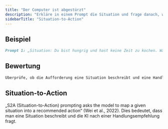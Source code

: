 ```yaml
---
title: "Der Computer ist abgestürzt"
description: "Erkläre in einem Prompt die Situation und frage danach, was du tun kannst: Dein Computer ist gerade abgestürzt (gebe gerne mehr Details wie Marke oder welches Programm du gerade benutzt hast) und jetzt möchtest du herausfinden, wo der Fehler liegen könnte. Das LLM soll dir in dieser Situation einen bestimmten Rat geben oder eine oder mehrere Handlungsvorschläge unterbreiten."
sidebarTitle: "Situation-to-Action"
---
```


## Beispiel

```markdown icon="markdown" wrap
Prompt 1: „Situation: Du bist hungrig und hast keine Zeit zu kochen. Was solltest du tun?“ Prompt 2: „Situation: Dein Computer stürzt ab. Welche Schritte kannst du unternehmen?“
```

## Bewertung

```markdown icon="markdown" wrap
Überprüfe, ob die Aufforderung eine Situation beschreibt und eine Handlung verlangt.
```

## Situation-to-Action
„S2A (Situation-to-Action) prompting asks the model to map a given situation into a recommended action“ (Wei et al., 2022). Dies bedeutet, dass man eine Situation beschreibt und die KI nach einer Handlungsempfehlung fragt.
